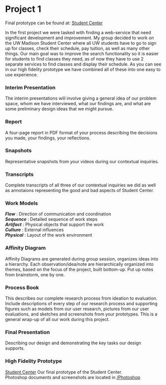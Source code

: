 # Project 1

Final prototype can be found at: [Student Center](https://invis.io/6Q67O875D)

In the first project we were tasked with finding a web-service that need significant development and improvement. My group decided to work on the UW Madison Student Center where all UW students have to go to sign up for classes, check their schedule, pay tuition, as well as many other things. Our main goal was to improve the search functionality so it is easier for students to find classes they need, as of now they have to use 2 separate services to find classes and display their schedule. As you can see in our high fidelity prototype we have combined all of these into one easy to use experience. 

### Interim Presentation

The interim presentations will involve giving a general idea of our problem space, whom we have interviewed, what our findings are, and what are some preliminary design ideas that we might pursue.

### Report

A four-page report in PDF format of your process describing the decisions you made, your findings, your reflections.

### Snapshots

Representative snapshots from your videos during our contextual inquiries.

### Transcripts

Complete transcripts of all three of our contextual inquiries we did as well as annotaions representing the good and bad aspects of Student Center.

### Work Models

***Flow*** : Direction of communication and coordination   
***Sequence*** : Detailed sequence of work steps   
***Artifact*** : Physical objects that support the work   
***Culture*** : External influences   
***Physical*** : Layout of the work environment

### Affinity Diagram

Affinity Diagrams are generated during group session, organizes ideas into a hierarchy. Each observation/idea/note are hierarchically organized into themes, based on the focus of the project, built bottom-up. Put up notes from brainstorm, one by one.

### Process Book

This describes our complete research process from ideation to evaluation. Include descriptions of every step of our research process and supporting figures such as models from our user research, pictures from our user evaluations, and sketches and screenshots from your prototypes. This is a general wrap-up of all our work during this project.

### Final Presentation

Describing our design and demonstrating the key tasks our design supports.

### High Fidelity Prototype

[Student Center](https://invis.io/6Q67O875D) Our final prototype of the Student Center.   
Photoshop documents and screenshots are located in [/Photoshop](https://github.com/zambur/Course-Work/tree/master/CS570/P1/Photoshop)
